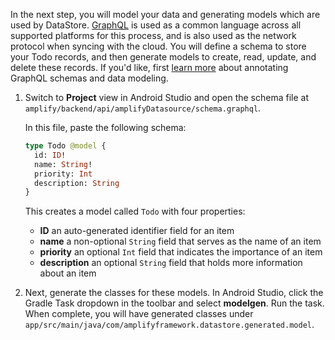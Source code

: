 In the next step, you will model your data and generating models which are used by DataStore. [GraphQL](http://graphql.org/) is used as a common language across all supported platforms for this process, and is also used as the network protocol when syncing with the cloud. You will define a schema to store your Todo records, and then generate models to create, read, update, and delete these records. If you'd like, first [learn more](~/cli/graphql-transformer/overview.md) about annotating GraphQL schemas and data modeling.

1. Switch to **Project** view in Android Studio and open the schema file at `amplify/backend/api/amplifyDatasource/schema.graphql`.  

    In this file, paste the following schema:

    ```graphql
    type Todo @model {
      id: ID!
      name: String!
      priority: Int
      description: String
    }
    ```

    This creates a model called `Todo` with four properties:

    - **ID** an auto-generated identifier field for an item
    - **name** a non-optional `String` field that serves as the name of an item
    - **priority** an optional `Int` field that indicates the importance of an item
    - **description** an optional `String` field that holds more information about an item

1. Next, generate the classes for these models. In Android Studio, click the Gradle Task dropdown in the toolbar and select **modelgen**. Run the task. When complete, you will have generated classes under `app/src/main/java/com/amplifyframework.datastore.generated.model`.
